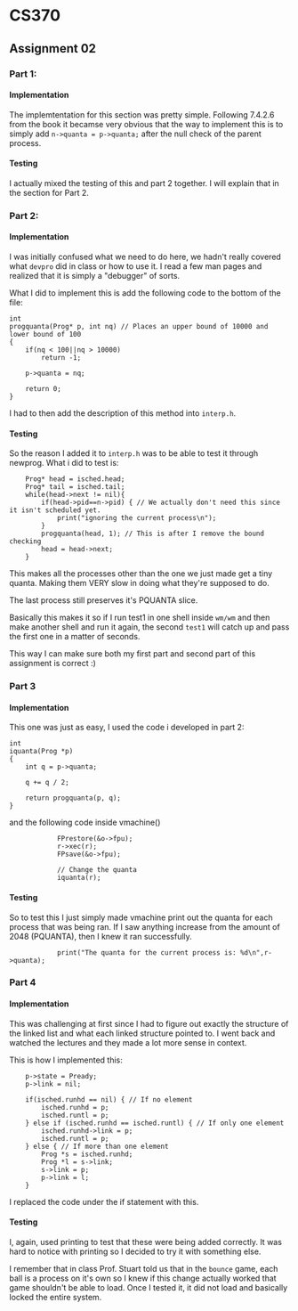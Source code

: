 # CS370
## Assignment 02

### Part 1:

#### Implementation

The implemtentation for this section was pretty simple. Following 7.4.2.6 from the book it becamse very obvious that the way to implement this is to simply add `n->quanta = p->quanta;` after the null check of the parent process.

#### Testing

I actually mixed the testing of this and part 2 together. I will explain that in the section for Part 2.


### Part 2:

#### Implementation

I was initially confused what we need to do here, we hadn't really covered what `devpro` did in class or how to use it. I read a few man pages and realized that it is simply a "debugger" of sorts.

What I did to implement this is add the following code to the bottom of the file:

```
int
progquanta(Prog* p, int nq) // Places an upper bound of 10000 and lower bound of 100
{
	if(nq < 100||nq > 10000)
		return -1;

	p->quanta = nq;

	return 0;
}
```

I had to then add the description of this method into `interp.h`.

#### Testing

So the reason I added it to `interp.h` was to be able to test it through newprog. What i did to test is:
```
	Prog* head = isched.head;
	Prog* tail = isched.tail;
	while(head->next != nil){
		if(head->pid==n->pid) { // We actually don't need this since it isn't scheduled yet.
			print("ignoring the current process\n");
		}
		progquanta(head, 1); // This is after I remove the bound checking
		head = head->next;
	}
```

This makes all the processes other than the one we just made get a tiny quanta. Making them VERY slow in doing what they're supposed to do. 

The last process still preserves it's PQUANTA slice. 

Basically this makes it so if I run test1 in one shell inside `wm/wm` and then make another shell and run it again, the second `test1` will catch up and pass the first one in a matter of seconds.

This way I can make sure both my first part and second part of this assignment is correct :)

### Part 3

#### Implementation

This one was just as easy, I used the code i developed in part 2:
```
int 
iquanta(Prog *p)
{
	int q = p->quanta;

	q += q / 2;

	return progquanta(p, q);	
}
```

and the following code inside vmachine()

```
			FPrestore(&o->fpu);
			r->xec(r);
			FPsave(&o->fpu);

			// Change the quanta
			iquanta(r);
```

#### Testing

So to test this I just simply made vmachine print out the quanta for each process that was being ran. If I saw anything increase from the amount of 2048 (PQUANTA), then I knew it ran successfully.

```
			print("The quanta for the current process is: %d\n",r->quanta);
```

### Part 4

#### Implementation

This was challenging at first since I had to figure out exactly the structure of the linked list and what each linked structure pointed to. I went back and watched the lectures and they made a lot more sense in context.

This is how I implemented this:

```
	p->state = Pready;
	p->link = nil;

	if(isched.runhd == nil) { // If no element
		isched.runhd = p;
		isched.runtl = p;
	} else if (isched.runhd == isched.runtl) { // If only one element
		isched.runhd->link = p;
		isched.runtl = p;
	} else { // If more than one element
		Prog *s = isched.runhd;
		Prog *l = s->link;
		s->link = p;
		p->link = l;
	}
```

I replaced the code under the if statement with this.

#### Testing

I, again, used printing to test that these were being added correctly. It was hard to notice with printing so I decided to try it with something else.

I remember that in class Prof. Stuart told us that in the `bounce` game, each ball is a process on it's own so I knew if this change actually worked that game shouldn't be able to load. Once I tested it, it did not load and basically locked the entire system.
